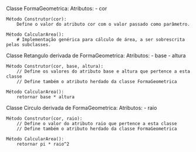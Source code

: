 Classe FormaGeometrica:
    Atributos:
        - cor

    Método Construtor(cor):
        Define o valor do atributo cor com o valor passado como parâmetro.

    Método CalcularArea():
        # Implementação genérica para cálculo de área, a ser sobrescrita pelas subclasses.



Classe Retangulo derivada de FormaGeometrica:
     Atributos:
         - base
         -  altura

    Método Construtor(cor, base, altura):
        // Define os valores do atributo base e altura que pertence a esta classe
        // Define também o atributo herdado da classe FormaGeometrica

    Método CalcularArea():
	    retornar base * altura

Classe Circulo derivada de FormaGeometrica:
	 Atributos: 
         - raio

    Método Construtor(cor, raio):
	    // Define o valor do atributo raio que pertence a esta classe
        // Define também o atributo herdado da classe FormaGeometrica

    Método CalcularArea():
	    retornar pi * raio^2

